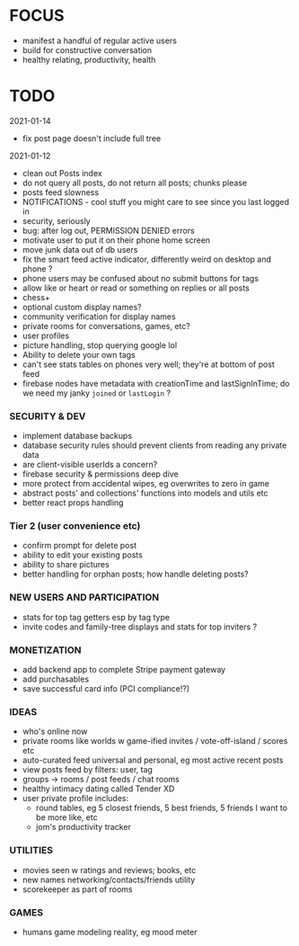 # FOCUS

- manifest a handful of regular active users
- build for constructive conversation
- healthy relating, productivity, health

# TODO

2021-01-14

- fix post page doesn't include full tree

2021-01-12

- clean out Posts index
- do not query all posts, do not return all posts; chunks please
- posts feed slowness
- NOTIFICATIONS - cool stuff you might care to see since you last logged in
- security, seriously
- bug: after log out, PERMISSION DENIED errors
- motivate user to put it on their phone home screen
- move junk data out of db users
- fix the smart feed active indicator, differently weird on desktop and phone ?
- phone users may be confused about no submit buttons for tags
- allow like or heart or read or something on replies or all posts
- chess+
- optional custom display names?
- community verification for display names
- private rooms for conversations, games, etc?
- user profiles
- picture handling, stop querying google lol
- Ability to delete your own tags
- can't see stats tables on phones very well; they're at bottom of post feed
- firebase nodes have metadata with creationTime and lastSignInTime; do we need my janky `joined` or `lastLogin` ?

### SECURITY & DEV

- implement database backups
- database security rules should prevent clients from reading any private data
- are client-visible userIds a concern?
- firebase security & permissions deep dive
- more protect from accidental wipes, eg overwrites to zero in game
- abstract posts' and collections' functions into models and utils etc
- better react props handling

### Tier 2 (user convenience etc)

- confirm prompt for delete post
- ability to edit your existing posts
- ability to share pictures
- better handling for orphan posts; how handle deleting posts?

### NEW USERS AND PARTICIPATION

- stats for top tag getters esp by tag type
- invite codes and family-tree displays and stats for top inviters ?

### MONETIZATION

- add backend app to complete Stripe payment gateway
- add purchasables
- save successful card info (PCI compliance!?)

### IDEAS

- who's online now
- private rooms like worlds w game-ified invites / vote-off-island / scores etc
- auto-curated feed universal and personal, eg most active recent posts
- view posts feed by filters: user, tag
- groups -> rooms / post feeds / chat rooms
- healthy intimacy dating called Tender XD
- user private profile includes:
  - round tables, eg 5 closest friends, 5 best friends, 5 friends I want to be more like, etc
  - jom's productivity tracker

### UTILITIES

- movies seen w ratings and reviews; books, etc
- new names networking/contacts/friends utility
- scorekeeper as part of rooms

### GAMES

- humans game modeling reality, eg mood meter
